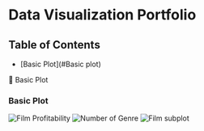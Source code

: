 # Data Visualization Portfolio

## Table of Contents
- [Basic Plot](#Basic plot)

:small_red_triangle: Basic Plot


### Basic Plot
![Film Profitability](https://github.com/balloon0315/Data-visualization-Portfolio/blob/master/basic%20plot/Film%20Profitability%20bar%20chart.png?raw=true)
![Number of Genre](https://github.com/balloon0315/Data-visualization-Portfolio/blob/master/basic%20plot/Genre%20histogram.png?raw=true)
![Film subplot](https://github.com/balloon0315/Data-visualization-Portfolio/blob/master/basic%20plot/score%20and%20gross%20subplot.png?raw=true)
![]()
![]()
![]()
![]()


